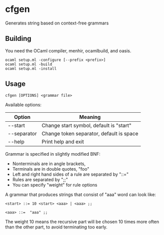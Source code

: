 cfgen
=====

Generates string based on context-free grammars

## Building

You need the OCaml compiler, menhir, ocamlbuild, and oasis.

```
ocaml setup.ml -configure [--prefix <prefix>]
ocaml setup.ml -build
ocaml setup.ml -install

```

## Usage

```
cfgen [OPTIONS] <grammar file>
```

Available options:

| Option               | Meaning                                      |
| -------------------- | ---------------------------------------------|
| --start <string>     | Change start symbol, default is "start"      |
| --separator <string> | Change token separator, default is space     |
| --help               | Print help and exit                          |

Grammar is specified in slightly modified BNF:
* Nonterminals are in angle brackets, <foo>
* Terminals are in double quotes, "foo"
* Left and right hand sides of a rule are separated by "::="
* Rules are separated by ";;"
* You can specify "weight" for rule options

A grammar that produces strings that consist of "aaa" word can look like:

```
<start> ::= 10 <start> <aaa> | <aaa> ;;

<aaa> ::=  "aaa" ;;
```

The weight 10 means the recursive part will be chosen 10 times more often than
the other part, to avoid terminating too early.

